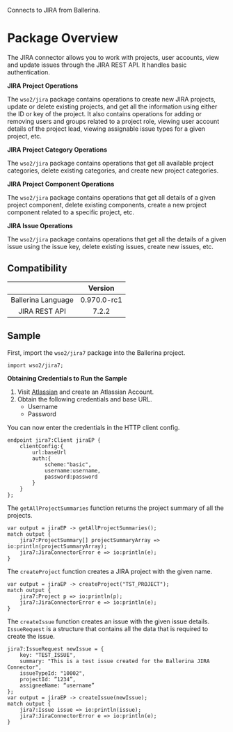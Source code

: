 Connects to JIRA from Ballerina. 

# Package Overview

The JIRA connector allows you to work with projects, user accounts, view and update issues through the JIRA REST 
API. It handles basic authentication.

**JIRA Project Operations**

The `wso2/jira` package contains operations to create new JIRA projects, update or delete existing projects, and get all 
the information using either the ID or key of the project. It also contains operations for adding or removing users and 
groups related to a project role, viewing user account details of the project lead, viewing assignable issue types for a 
given project, etc.

**JIRA Project Category Operations**

The `wso2/jira` package contains operations that get all available project categories, delete existing categories, and 
create new project categories.

**JIRA Project Component Operations**

The `wso2/jira` package contains operations that get all details of a given project component, delete existing 
components, create a new project component related to a specific project, etc.

**JIRA Issue Operations**

The `wso2/jira` package contains operations that get all the details of a given issue using the issue key, delete existing 
issues, create new issues, etc.

## Compatibility
|                    |    Version     |  
| :-----------------:|:--------------:| 
| Ballerina Language | 0.970.0-rc1    |
| JIRA REST API      |    7.2.2       |  

## Sample
First, import the `wso2/jira7` package into the Ballerina project.
```ballerina
import wso2/jira7;
```
**Obtaining Credentials to Run the Sample**

1. Visit [Atlassian](https://id.atlassian.com/signup) and create an Atlassian Account.
2. Obtain the following credentials and base URL.
    * Username
    * Password  

You can now enter the credentials in the HTTP client config.
```ballerina
endpoint jira7:Client jiraEP {
    clientConfig:{
        url:baseUrl
        auth:{
            scheme:"basic",
            username:username,
            password:password
        }
    }
};
```
The `getAllProjectSummaries` function returns the project summary of all the projects.
```ballerina
var output = jiraEP -> getAllProjectSummaries();
match output {
    jira7:ProjectSummary[] projectSummaryArray => io:println(projectSummaryArray);
    jira7:JiraConnectorError e => io:println(e);
}
```
The `createProject` function creates a JIRA project with the given name.
```ballerina
var output = jiraEP -> createProject("TST_PROJECT");
match output {
    jira7:Project p => io:println(p);
    jira7:JiraConnectorError e => io:println(e);
}
```
The `createIssue` function creates an issue with the given issue details. `IssueRequest` is a structure that contains all 
the data that is required to create the issue. 
```ballerina
jira7:IssueRequest newIssue = {
    key: "TEST_ISSUE",
    summary: "This is a test issue created for the Ballerina JIRA Connector",
    issueTypeId: "10002",
    projectId: ”1234”,
    assigneeName: “username”
};
var output = jiraEP -> createIssue(newIssue);
match output {
    jira7:Issue issue => io:println(issue);
    jira7:JiraConnectorError e => io:println(e);
}
```